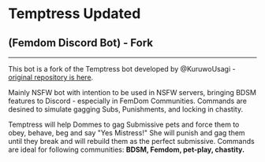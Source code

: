 # Temptress Updated
## (Femdom Discord Bot) - Fork
___
This bot is a fork of the Temptress bot developed by @KuruwoUsagi - [original repository is here](https://github.com/KuwuroUsagi/temptress).

Mainly NSFW bot with intention to be used in NSFW servers, bringing BDSM features to Discord - especially in FemDom Communities. Commands are desined to simulate gagging Subs, Punishments, and locking in chastity.

Temptress will help Dommes to gag Submissive pets and force them to obey, behave, beg and say "Yes Mistress!"
She will punish and gag them until they break and will rebuild them as the perfect submissive. Commands are ideal for following communities: **BDSM, Femdom, pet-play, chastity.**
